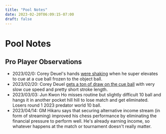 ```yaml
---
title: "Pool Notes"
date: 2023-02-20T06:09:15-07:00
draft: false
---
```


# Pool Notes

## Pro Player Observations
- 2023/02/0: Corey Deuel's hands [were shaking](https://www.youtube.com/watch?v=wuCjdtKcvao) when he super elevates to cue at a cue ball frozen to the object ball.
- 2023/02/20: Corey Deuel [gets a ton of draw on the cue ball](https://www.youtube.com/watch?v=wuCjdtKcvao) with very slow cue speed and pretty short stroke length.
- 2023/03/03: Jun Kwon Ho misses routine but slightly difficult 10 ball and hangs it in another pocket hill hill to lose match and get eliminated. Losers round 1 2023 predator world 10 ball.
- 2023/04/14: GM Hikaru says that securing alternative income stream (in form of streaming) improved his chess performance by eliminating the financial pressure to perform well. He's already earning income, so whatever happens at the match or tournament doesn't really matter.
